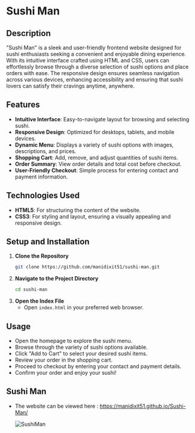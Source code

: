 # Sushi Man

## Description
"Sushi Man" is a sleek and user-friendly frontend website designed for sushi enthusiasts seeking a convenient and enjoyable dining experience. With its intuitive interface crafted using HTML and CSS, users can effortlessly browse through a diverse selection of sushi options and place orders with ease. The responsive design ensures seamless navigation across various devices, enhancing accessibility and ensuring that sushi lovers can satisfy their cravings anytime, anywhere.

## Features
- **Intuitive Interface**: Easy-to-navigate layout for browsing and selecting sushi.
- **Responsive Design**: Optimized for desktops, tablets, and mobile devices.
- **Dynamic Menu**: Displays a variety of sushi options with images, descriptions, and prices.
- **Shopping Cart**: Add, remove, and adjust quantities of sushi items.
- **Order Summary**: View order details and total cost before checkout.
- **User-Friendly Checkout**: Simple process for entering contact and payment information.

## Technologies Used
- **HTML5**: For structuring the content of the website.
- **CSS3**: For styling and layout, ensuring a visually appealing and responsive design.

## Setup and Installation
1. **Clone the Repository**
   ```bash
   git clone https://github.com/manidixit51/sushi-man.git
   ```
2. **Navigate to the Project Directory**
   ```bash
   cd sushi-man
   ```
3. **Open the Index File**
   - Open `index.html` in your preferred web browser.

## Usage
- Open the homepage to explore the sushi menu.
- Browse through the variety of sushi options available.
- Click "Add to Cart" to select your desired sushi items.
- Review your order in the shopping cart.
- Proceed to checkout by entering your contact and payment details.
- Confirm your order and enjoy your sushi!

## Sushi Man
- The website can be viewed here : https://manidixit51.github.io/Sushi-Man/

  ![SushiMan](https://github.com/manidixit51/Sushi-Man/assets/133573718/c3ed6b7a-865c-4e69-a6bc-b3087633dad1)
